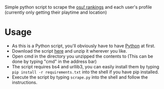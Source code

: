 Simple python script to scrape the [osu! rankings](https://osu.ppy.sh/rankings/osu/performance) and each user's profile (currently only getting their playtime and location)

# Usage

* As this is a Python script, you'll obviously have to have [Python](https://www.python.org/downloads) at first. 
* Download the script [here](https://github.com/myangelaku/osu_scraper/archive/master.zip) and unzip it wherever you like.
* Open cmd in the directory you unzipped the contents to (This can be done by typing "cmd" in the address bar)
* The script requires bs4 and urllib3, you can easily install them by typing `pip install -r requirements.txt` into the shell if you have pip installed.
* Execute the script by typing `scrape.py` into the shell and follow the instructions.
